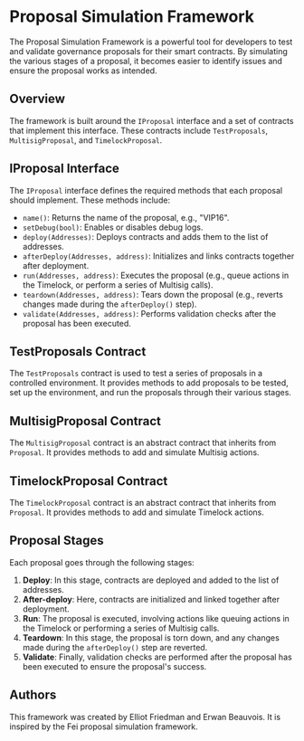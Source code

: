 # Proposal Simulation Framework

The Proposal Simulation Framework is a powerful tool for developers to test and validate governance proposals for their smart contracts. By simulating the various stages of a proposal, it becomes easier to identify issues and ensure the proposal works as intended.

## Overview

The framework is built around the `IProposal` interface and a set of contracts that implement this interface. These contracts include `TestProposals`, `MultisigProposal`, and `TimelockProposal`.

## IProposal Interface

The `IProposal` interface defines the required methods that each proposal should implement. These methods include:

- `name()`: Returns the name of the proposal, e.g., "VIP16".
- `setDebug(bool)`: Enables or disables debug logs.
- `deploy(Addresses)`: Deploys contracts and adds them to the list of addresses.
- `afterDeploy(Addresses, address)`: Initializes and links contracts together after deployment.
- `run(Addresses, address)`: Executes the proposal (e.g., queue actions in the Timelock, or perform a series of Multisig calls).
- `teardown(Addresses, address)`: Tears down the proposal (e.g., reverts changes made during the `afterDeploy()` step).
- `validate(Addresses, address)`: Performs validation checks after the proposal has been executed.

## TestProposals Contract

The `TestProposals` contract is used to test a series of proposals in a controlled environment. It provides methods to add proposals to be tested, set up the environment, and run the proposals through their various stages.

## MultisigProposal Contract

The `MultisigProposal` contract is an abstract contract that inherits from `Proposal`. It provides methods to add and simulate Multisig actions.

## TimelockProposal Contract

The `TimelockProposal` contract is an abstract contract that inherits from `Proposal`. It provides methods to add and simulate Timelock actions.

## Proposal Stages

Each proposal goes through the following stages:

1. **Deploy**: In this stage, contracts are deployed and added to the list of addresses.
2. **After-deploy**: Here, contracts are initialized and linked together after deployment.
3. **Run**: The proposal is executed, involving actions like queuing actions in the Timelock or performing a series of Multisig calls.
4. **Teardown**: In this stage, the proposal is torn down, and any changes made during the `afterDeploy()` step are reverted.
5. **Validate**: Finally, validation checks are performed after the proposal has been executed to ensure the proposal's success.

## Authors

This framework was created by Elliot Friedman and Erwan Beauvois. It is inspired by the Fei proposal simulation framework.
